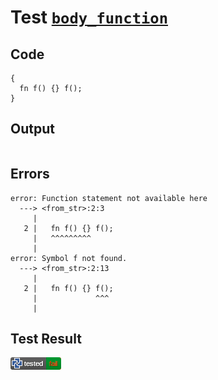 # Test [`body_function`](/doc/tests/statement_usage.md#L576)

## Code

```µcad
{
  fn f() {} f();
}

```

## Output

```,plain
```

## Errors

```,plain
error: Function statement not available here
  ---> <from_str>:2:3
     |
   2 |   fn f() {} f();
     |   ^^^^^^^^^
     |
error: Symbol f not found.
  ---> <from_str>:2:13
     |
   2 |   fn f() {} f();
     |             ^^^
     |
```

## Test Result

![FAILED AS EXPECTED](/doc/tests/.test/body_function.png)
